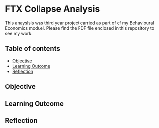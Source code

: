 # FTX Collapse Analysis

This anayslsis was third year project carried as part of of my Behavioural Economics moduel. Please find the PDF file enclosed in this repository to see my work.

## Table of contents
* [Objective](#objective)
* [Learning Outcome](#learning_outcome)
* [Reflection](#reflection)

## Objective

	
## Learning Outcome

	
## Reflection 

